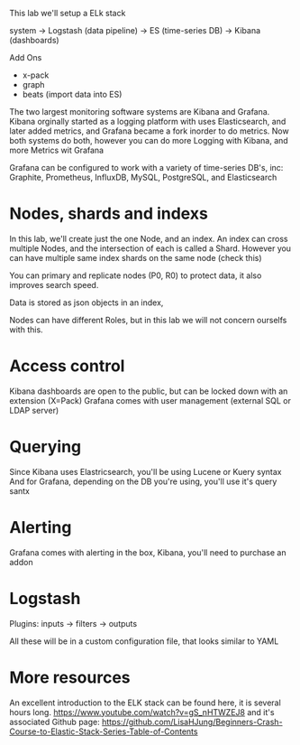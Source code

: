 This lab we'll setup a ELk stack

system ->  Logstash (data pipeline) -> ES (time-series DB)  -> Kibana (dashboards)

Add Ons
 
 - x-pack
 - graph
 - beats  (import data into ES)


The two largest monitoring software systems are Kibana and Grafana.
Kibana orginally started as a logging platform with uses Elasticsearch, and later added metrics, and Grafana became a fork inorder to do metrics.
Now both systems do both, however you can do more Logging with Kibana, and more Metrics wit Grafana

Grafana can be configured to work with a variety of time-series DB's, inc: Graphite, Prometheus, InfluxDB, MySQL, PostgreSQL, and Elasticsearch

# Nodes, shards and indexs

In this lab, we'll create just the one Node, and an index. An index can cross multiple Nodes, and the intersection of each is called a Shard. However you can have multiple same index shards on the same node (check this)

You can primary and replicate nodes (P0, R0) to protect data, it also improves search speed. 

Data is stored as json objects in an index, 

Nodes can have different Roles, but in this lab we will not concern ourselfs with this.


# Access control

Kibana dashboards are open to the public, but can be locked down with an extension (X=Pack)
Grafana comes with user management (external SQL or LDAP server)

# Querying

Since Kibana uses Elastricsearch, you'll be using Lucene or Kuery syntax
And for Grafana, depending on the DB you're using, you'll use it's query santx

# Alerting

Grafana comes with alerting in the box, Kibana, you'll need to purchase an addon

# Logstash

Plugins:   inputs  -> filters  -> outputs 

All these will be in a custom configuration file, that looks similar to YAML

# More resources
An excellent introduction to the ELK stack can be found here, it is several hours long. https://www.youtube.com/watch?v=gS_nHTWZEJ8  and it's associated Github page: https://github.com/LisaHJung/Beginners-Crash-Course-to-Elastic-Stack-Series-Table-of-Contents